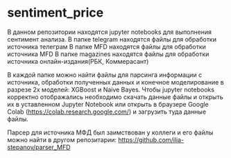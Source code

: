 # sentiment_price
В данном репозитории находятся jupyter notebooks для выполнения сентимент анализа.
В папке telegram находятся файлы для обработки источника телеграм
В папке MFD находятся файлы для обработки источника MFD
В папке magazines находятся файлы для обработки источника онлайн-издания(РБК, Коммерасант)

В каждой папке можно найти файлы для парсинга информации с источника, обработки полученных данных и конечное моделирование в разрезе 2х моделей: XGBoost и Naive Bayes.
Чтобы jupyter notebooks корректно отображались необходимо скачать данные файлы и открыть их в уставленном Jupyter Notebook или открыть в браузере Google Colab (https://colab.research.google.com/) и загрузить туда данные файлы.

Парсер для источника МФД был заимствован у коллеги и его файлы можно найти в другом репозитарии: https://github.com/ilia-stepanov/parser_MFD

